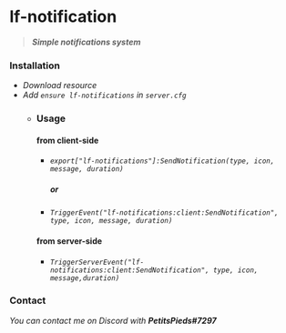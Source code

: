 # lf-notification

> ***Simple notifications system***

### Installation

- *Download resource*
- *Add `ensure lf-notifications` in `server.cfg`*
    - ### Usage
        #### from client-side

        - *`export["lf-notifications"]:SendNotification(type, icon, message, duration)`*

            ##### or

        - *`TriggerEvent("lf-notifications:client:SendNotification", type, icon, message, duration)`*

        #### from server-side

        - *`TriggerServerEvent("lf-notifications:client:SendNotification", type, icon, message,duration)`*

### Contact
*You can contact me on Discord with **PetitsPieds#7297***